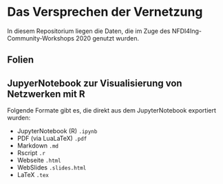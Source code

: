 # Das Versprechen der Vernetzung

In diesem Repositorium liegen die Daten, die im Zuge des NFDI4Ing-Community-Workshops 2020 genutzt wurden.

## Folien

## JupyerNotebook zur Visualisierung von Netzwerken mit R

Folgende Formate gibt es, die direkt aus dem JupyterNotebook exportiert wurden:

* JupyterNotebook (R) `.ipynb`
* PDF (via LuaLaTeX) `.pdf`
* Markdown `.md`
* Rscript `.r`
* Webseite `.html`
* WebSlides `.slides.html`
* LaTeX `.tex`


